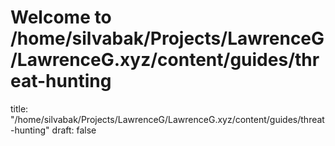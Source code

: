 # Welcome to /home/silvabak/Projects/LawrenceG/LawrenceG.xyz/content/guides/threat-hunting
title: "/home/silvabak/Projects/LawrenceG/LawrenceG.xyz/content/guides/threat-hunting"
draft: false
